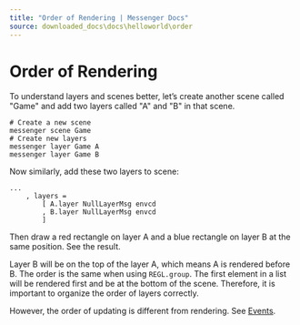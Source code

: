 ```yaml
---
title: "Order of Rendering | Messenger Docs"
source: downloaded_docs\docs\helloworld\order
---
```


# Order of Rendering

To understand layers and scenes better, let’s create another scene called "Game" and add two layers called "A" and "B" in that scene.

```
# Create a new scene  
messenger scene Game  
# Create new layers  
messenger layer Game A  
messenger layer Game B  

```

Now similarly, add these two layers to scene:

```
...  
    , layers =  
        [ A.layer NullLayerMsg envcd  
        , B.layer NullLayerMsg envcd  
        ]  

```

Then draw a red rectangle on layer A and a blue rectangle on layer B at the same position. See the result.

Layer B will be on the top of the layer A, which means A is rendered before B. The order is the same when using `REGL.group`. The first element in a list will be rendered first and be at the bottom of the scene. Therefore, it is important to organize the order of layers correctly.

However, the order of updating is different from rendering. See [Events](/docs/event).